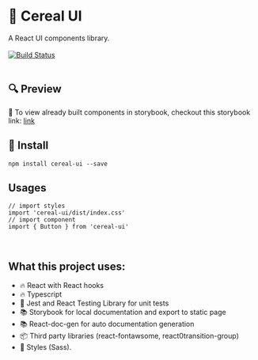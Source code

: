 # :cookie: Cereal UI
A React UI components library.  
<br/>
[![Build Status](https://travis-ci.com/ywzheng1/cereal-ui.svg?branch=master)](https://travis-ci.com/ywzheng1/cereal-ui)
<br/><br/>


## :mag: Preview
:link: To view already built components in storybook, checkout this storybook link: [link](https://ywzheng1.github.io/cereal-ui/?path=/story/welcome--welcome)
<br />  


## :rocket: Install
```
npm install cereal-ui --save
```

## Usages
```
// import styles
import 'cereal-ui/dist/index.css'
// import component
import { Button } from 'cereal-ui'
```


<br />

## What this project uses:
- :fire: React with React hooks
- :fire: Typescript
- :rotating_light: Jest and React Testing Library for unit tests
- :books: Storybook for local documentation and export to static page
- :books: React-doc-gen for auto documentation generation
- :package: Third party libraries (react-fontawsome, react0transition-group)
- :rose: Styles (Sass).
